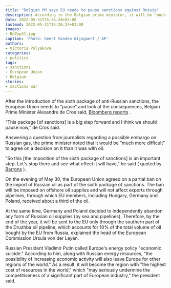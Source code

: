 ```yaml
---
title: "Belgian PM says EU needs to pause sanctions against Russia"
description: According to the Belgian prime minister, it will be “much more difficult” to agree on an embargo on Russian gas supplies than it was with oil. He suggested that the EU wait with new sanctions and see what the effect of the sixth package will be.
date: 2022-05-31T15:26:24+03:00
lastmod: 2022-05-31T15:26:24+03:00
images:
- BdZnp31.jpg
caption: 'Photo: Geert Vanden Wijngaert / AP'
authors:
- Victoria Polyakova
categories:
- politics
tags:
- sanctions
- European Union
- Belgium
stories:
- sactions war
---
```


After the introduction of the sixth package of anti-Russian sanctions, the European Union needs to “pause” and look at the consequences, Belgian Prime Minister Alexandre de Cros said, [Bloomberg reports](http://www.bloomberg.com/) .

“This package [of sanctions] is a big step forward and I think we should pause now,” de Cros said.

Answering a question from journalists regarding a possible embargo on Russian gas, the prime minister noted that it would be “much more difficult” to agree on a decision on it than it was with oil.

“So this [the imposition of the sixth package of sanctions] is an important step. Let's stop there and see what effect it will have," he said ( quoted by [Barrons](https://www.barrons.com/news/eu-leaders-downplay-chances-of-rapid-russian-gas-ban-01653993906) ).

On the evening of May 30, the European Union agreed on a partial ban on the import of Russian oil as part of the sixth package of sanctions. The ban will be imposed on offshore oil supplies and will not affect exports through pipelines, through which EU members, including Hungary, Germany and Poland, received about a third of the oil.

At the same time, Germany and Poland decided to independently abandon any form of Russian oil supplies (by sea and pipelines). Therefore, by the end of the year, it will be sent to the EU only through the southern part of the Druzhba oil pipeline, which accounts for 10% of the total volume of oil bought by the EU from Russia, explained the head of the European Commission Ursula von der Leyen.

Russian President Vladimir Putin called Europe's energy policy "economic suicide." According to him, along with Russian energy resources, “the possibility of increasing economic activity will also leave Europe for other regions of the world.” As a result, it will become the region with "the highest cost of resources in the world," which "may seriously undermine the competitiveness of a significant part of European industry," the president said.